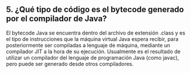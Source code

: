 ## 5. ¿Qué tipo de código es el bytecode generado por el compilador de Java?

El bytecode Java se encuentra dentro del archivo de extensión .class y es el tipo de instrucciones que la máquina virtual Java espera recibir, para posteriormente ser compiladas a lenguaje de máquina, mediante un compilador JIT a la hora de su ejecución. Usualmente es el resultado de utilizar un compilador del lenguaje de programación Java (como javac), pero puede ser generado desde otros compiladores.
